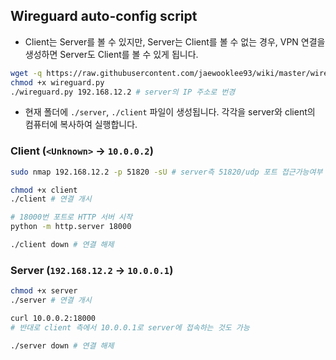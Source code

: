 ## Wireguard auto-config script

- Client는 Server를 볼 수 있지만, Server는 Client를 볼 수 없는 경우,
VPN 연결을 생성하면 Server도 Client를 볼 수 있게 됩니다.


```sh
wget -q https://raw.githubusercontent.com/jaewooklee93/wiki/master/wireguard/wireguard.py
chmod +x wireguard.py
./wireguard.py 192.168.12.2 # server의 IP 주소로 번경
```


- 현재 폴더에 `./server`, `./client` 파일이 생성됩니다. 각각을 server와 client의 컴퓨터에 복사하여 실행합니다.


### Client (`<Unknown>` -> `10.0.0.2`)

```sh
sudo nmap 192.168.12.2 -p 51820 -sU # server측 51820/udp 포트 접근가능여부 확인

chmod +x client
./client # 연결 개시

# 18000번 포트로 HTTP 서버 시작
python -m http.server 18000

./client down # 연결 해제
```

### Server (`192.168.12.2` -> `10.0.0.1`)

```sh
chmod +x server
./server # 연결 개시

curl 10.0.0.2:18000 
# 반대로 client 측에서 10.0.0.1로 server에 접속하는 것도 가능

./server down # 연결 해제
```
